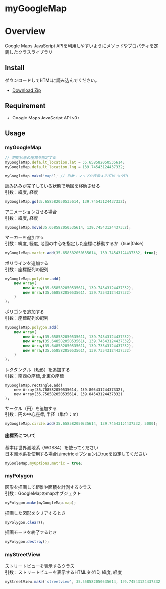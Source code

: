 myGoogleMap
====

# Overview
Google Maps JavaScript APIを利用しやすいようにメソッドやプロパティを定義したクラスライブラリ

## Install
ダウンロードしてHTMLに読み込んでください。
* [Download Zip](https://github.com/ksproducts/myGoogleMap/archive/master.zip)

## Requirement
* Google Maps JavaScript API v3+

## Usage

### myGoogleMap
```javascript
// 初期状態の座標を指定する
myGoogleMap.default_location.lat = 35.658582050535614;
myGoogleMap.default_location.lng = 139.74543124437332;

myGoogleMap.make('map'); // 引数：マップを表示するHTMLタグID
```
読み込みが完了している状態で地図を移動させる  
引数：緯度, 経度
```javascript
myGoogleMap.go(35.658582050535614, 139.74543124437332);
```
アニメーションさせる場合  
引数：緯度, 経度
```javascript
myGoogleMap.move(35.658582050535614, 139.74543124437332);
```

マーカーを追加する  
引数：緯度, 経度, 地図の中心を指定した座標に移動するか（true|false）
```javascript
myGoogleMap.marker.add(35.658582050535614, 139.74543124437332, true);
```

ポリラインを追加する  
引数：座標配列の配列
```javascript
myGoogleMap.polyline.add(
    new Array(
        new Array(35.658582050535614, 139.74543124437332),
        new Array(35.668582050535614, 139.73543124437332)
    )
);
```

ポリゴンを追加する  
引数：座標配列の配列
```javascript
myGoogleMap.polygon.add(
    new Array(
        new Array(35.658582050535614, 139.74543124437332),
        new Array(35.648582050535614, 139.74543124437332),
        new Array(35.648582050535614, 139.73543124437332),
        new Array(35.658582050535614, 139.73543124437332)
    )
);
```

レクタングル（矩形）を追加する  
引数：南西の座標, 北東の座標
```javasript
myGoogleMap.rectangle.add(
    new Array(35.708582050535614, 139.80543124437332),
    new Array(35.758582050535614, 139.84543124437332)
);
```

サークル（円）を追加する  
引数：円の中心座標, 半径（単位：m）
```javascript
myGoogleMap.circle.add(35.658582050535614, 139.74543124437332, 5000);
```

#### 座標系について
基本は世界測地系（WGS84）を使ってください  
日本測地系を使用する場合はmetricオプションにtrueを設定してください
```javascript
myGooleMap.myOptions.metric = true;
```

### myPolygon
図形を描画して距離や面積を計測するクラス  
引数：GoogleMapのmapオブジェクト
```javascript
myPolygon.make(myGoogleMap.map);
```
描画した図形をクリアするとき
```javascript
myPolygon.clear();
```
描画モードを終了するとき
```javascript
myPolygon.destroy();
```

### myStreetView
ストリートビューを表示するクラス  
引数：ストリートビューを表示するHTMLタグID, 緯度, 経度
```javascript
myStreetView.make('streetview', 35.658582050535614, 139.74543124437332);
```
